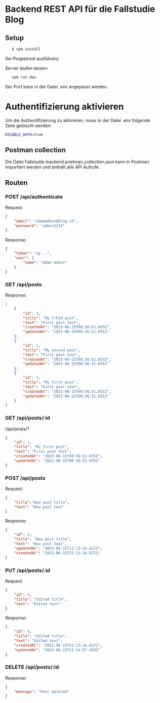 # Backend REST API für die Fallstudie Blog

## Setup

```bash
   $ npm install
```

(Im Projektroot ausführen)

Server laufen lassen:

```bash
   npm run dev
```

Der Port kann in der Datei .env angepasst werden.

# Authentifizierung aktivieren

Um die Authentifizierung zu aktivieren, muss in der Datei .env folgende Zeile gelöscht werden:

```bash
DISABLE_AUTH=true
```

## Postman collection

Die Datei Fallstudie-backend.postman_collection.json kann in Postman importiert werden und enthält alle API Aufrufe.

## Routen

### POST /api/authenticate

Request:
```json
{
    "email": "adamadmin@blog.ch",
    "password": "admin1234"
}
```

Response:

```json
{
    "token": "ey...",
    "user": {
        "name": "Adam Admin"
    }
}
```

### GET /api/posts

Response:

```json
[
    {
        "id": 3,
        "title": "My trhid post",
        "text": "First post text",
        "createdAt": "2023-06-15T08:56:51.655Z",
        "updatedAt": "2023-06-15T08:56:51.655Z"
    },
    {
        "id": 2,
        "title": "My second post",
        "text": "First post text",
        "createdAt": "2023-06-15T08:56:51.655Z",
        "updatedAt": "2023-06-15T08:56:51.655Z"
    },
    {
        "id": 1,
        "title": "My first post",
        "text": "First post text",
        "createdAt": "2023-06-15T08:56:51.655Z",
        "updatedAt": "2023-06-15T08:56:51.655Z"
    }
]
```

### GET /api/posts/:id

/api/posts/1

```json
{
    "id": 1,
    "title": "My first post",
    "text": "First post text",
    "createdAt": "2023-06-15T08:56:51.655Z",
    "updatedAt": "2023-06-15T08:56:51.655Z"
}
```

### POST /api/posts

Request:

```json
{
    "title":"New post title",
    "text": "New post text"
}
```

Response:

```json
{
    "id": 4,
    "title": "New post title",
    "text": "New post text",
    "updatedAt": "2023-06-15T11:13:16.627Z",
    "createdAt": "2023-06-15T11:13:16.627Z"
}
```

### PUT /api/posts/:id

Request:

```json
{
    "id": 4,
    "title": "Edited title",
    "text": "Edited text"
}
```

Response:

```json
{
    "id": 4,
    "title": "Edited title",
    "text": "Edited text",
    "createdAt": "2023-06-15T11:13:16.627Z",
    "updatedAt": "2023-06-15T11:14:57.303Z"
}
```

### DELETE /api/posts/:id

Response:

```json
{
    "message": "Post deleted"
}
```